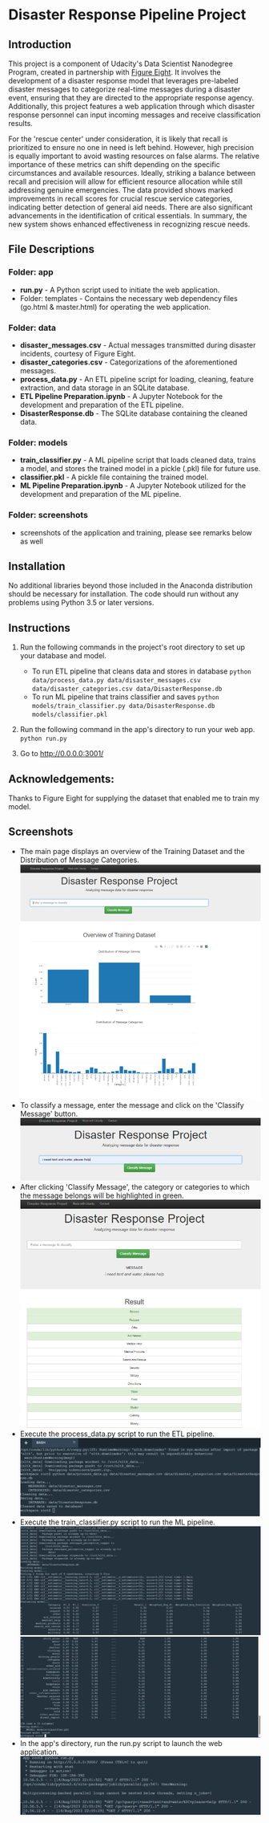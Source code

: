 # Disaster Response Pipeline Project

## Introduction
This project is a component of Udacity's Data Scientist Nanodegree Program, created in partnership with [Figure Eight](https://www.figure-eight.com/). It involves the development of a disaster response model that leverages pre-labeled disaster messages to categorize real-time messages during a disaster event, ensuring that they are directed to the appropriate response agency. Additionally, this project features a web application through which disaster response personnel can input incoming messages and receive classification results.

For the 'rescue center' under consideration, it is likely that recall is prioritized to ensure no one in need is left behind. However, high precision is equally important to avoid wasting resources on false alarms. The relative importance of these metrics can shift depending on the specific circumstances and available resources. Ideally, striking a balance between recall and precision will allow for efficient resource allocation while still addressing genuine emergencies. The data provided shows marked improvements in recall scores for crucial rescue service categories, indicating better detection of general aid needs. There are also significant advancements in the identification of critical essentials. In summary, the new system shows enhanced effectiveness in recognizing rescue needs.

## File Descriptions

### Folder: app
- **run.py** - A Python script used to initiate the web application.<br/>
- Folder: templates - Contains the necessary web dependency files (go.html & master.html) for operating the web application.

### Folder: data
- **disaster_messages.csv** - Actual messages transmitted during disaster incidents, courtesy of Figure Eight.<br/>
- **disaster_categories.csv** - Categorizations of the aforementioned messages.<br/>
- **process_data.py** - An ETL pipeline script for loading, cleaning, feature extraction, and data storage in an SQLite database.<br/>
- **ETL Pipeline Preparation.ipynb** - A Jupyter Notebook for the development and preparation of the ETL pipeline.<br/>
- **DisasterResponse.db** - The SQLite database containing the cleaned data.

### Folder: models
- **train_classifier.py** - A ML pipeline script that loads cleaned data, trains a model, and stores the trained model in a pickle (.pkl) file for future use.<br/>
- **classifier.pkl** - A pickle file containing the trained model.<br/>
- **ML Pipeline Preparation.ipynb** - A Jupyter Notebook utilized for the development and preparation of the ML pipeline.

### Folder: screenshots
- screenshots of the application and training, please see remarks below as well
## Installation
No additional libraries beyond those included in the Anaconda distribution should be necessary for installation. The code should run without any problems using Python 3.5 or later versions.

## Instructions
1. Run the following commands in the project's root directory to set up your database and model.

    - To run ETL pipeline that cleans data and stores in database
        `python data/process_data.py data/disaster_messages.csv data/disaster_categories.csv data/DisasterResponse.db`
    - To run ML pipeline that trains classifier and saves
        `python models/train_classifier.py data/DisasterResponse.db models/classifier.pkl`

2. Run the following command in the app's directory to run your web app.
    `python run.py`

3. Go to http://0.0.0.0:3001/

## Acknowledgements:
Thanks to Figure Eight for supplying the dataset that enabled me to train my model.

## Screenshots
- The main page displays an overview of the Training Dataset and the Distribution of Message Categories.<br/>
![image](https://github.com/peterderkx/Coursework/blob/main/Udacity%20Courses/Data%20Science%20nanodegree/Project%202%20-%20Disaster_response_pipeline_project/screenshots/20230814%20-%20app%20screenshot%201.PNG) <br/>
- To classify a message, enter the message and click on the 'Classify Message' button. <br/>
![image](https://github.com/peterderkx/Coursework/blob/main/Udacity%20Courses/Data%20Science%20nanodegree/Project%202%20-%20Disaster_response_pipeline_project/screenshots/20230814%20-%20app%20screenshot%202.PNG) <br/>
- After clicking 'Classify Message', the category or categories to which the message belongs will be highlighted in green. <br/>
![image](https://github.com/peterderkx/Coursework/blob/main/Udacity%20Courses/Data%20Science%20nanodegree/Project%202%20-%20Disaster_response_pipeline_project/screenshots/20230814%20-%20app%20screenshot%203.PNG) <br/>
- Execute the process_data.py script to run the ETL pipeline. <br/>
![image](https://github.com/peterderkx/Coursework/blob/main/Udacity%20Courses/Data%20Science%20nanodegree/Project%202%20-%20Disaster_response_pipeline_project/screenshots/20230814%20-%20ETL%20screenshot.PNG) <br/>
- Execute the train_classifier.py script to run the ML pipeline. <br/>
![image](https://github.com/peterderkx/Coursework/blob/main/Udacity%20Courses/Data%20Science%20nanodegree/Project%202%20-%20Disaster_response_pipeline_project/screenshots/20230814%20-%20classifier%20screenshot%201.PNG) <br/>
![image](https://github.com/peterderkx/Coursework/blob/main/Udacity%20Courses/Data%20Science%20nanodegree/Project%202%20-%20Disaster_response_pipeline_project/screenshots/20230814%20-%20classifier%20screenshot%202.PNG)
- In the app's directory, run the run.py script to launch the web application. <br/>
![image](https://github.com/peterderkx/Coursework/blob/main/Udacity%20Courses/Data%20Science%20nanodegree/Project%202%20-%20Disaster_response_pipeline_project/screenshots/20230814%20-%20app%20screenshot%204.PNG) <br/>